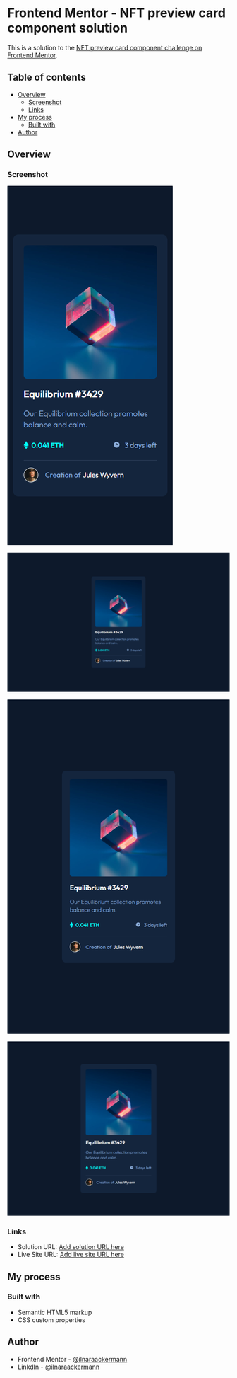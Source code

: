# Frontend Mentor - NFT preview card component solution

This is a solution to the [NFT preview card component challenge on Frontend Mentor](https://www.frontendmentor.io/challenges/nft-preview-card-component-SbdUL_w0U). 

## Table of contents

- [Overview](#overview)
  - [Screenshot](#screenshot)
  - [Links](#links)
- [My process](#my-process)
  - [Built with](#built-with)
- [Author](#author)

## Overview

### Screenshot

![](./src/images/screenshots/iPhone-XS-X-375x812.png)

![](./src/images/screenshots/Laptop-1-1440x900.png)

![](./src/images/screenshots/Large-Screen-688x1031.png)

![](./src/images/screenshots/Medium-Screen-1024x800.png)

### Links

- Solution URL: [Add solution URL here](https://github.com/IlnaraAckermann/nft-preview-card-component-main/)
- Live Site URL: [Add live site URL here](https://nft-preview-card-component-main-jade.vercel.app/)

## My process

### Built with 

- Semantic HTML5 markup
- CSS custom properties

## Author 

- Frontend Mentor - [@ilnaraackermann](https://www.frontendmentor.io/profile/IlnaraAckermann)
- LinkdIn - [@ilnaraackermann](https://www.linkedin.com/in/ilnaraackermann)


